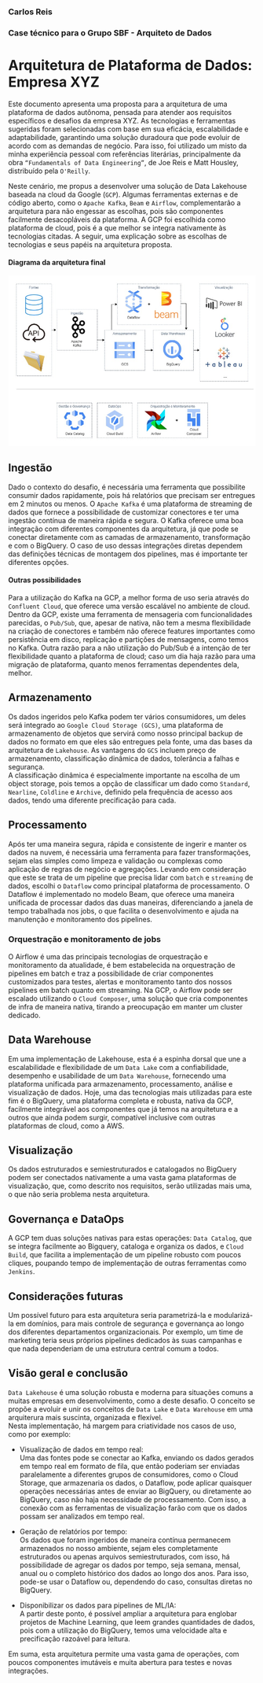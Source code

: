### Carlos Reis
### Case técnico para o Grupo SBF - Arquiteto de Dados
# Arquitetura de Plataforma de Dados: Empresa XYZ 


Este documento apresenta uma proposta para a arquitetura de uma plataforma de dados autônoma, pensada para atender aos requisitos específicos e desafios da empresa XYZ. As tecnologias e ferramentas sugeridas foram selecionadas com base em sua eficácia, escalabilidade e adaptabilidade, garantindo uma solução duradoura que pode evoluir de acordo com as demandas de negócio. Para isso, foi utilizado um misto da minha experiência pessoal com referências literárias, principalmente da obra `“Fundamentals of Data Engineering”`, de Joe Reis e Matt Housley, distribuído pela `O'Reilly`. 

Neste cenário, me propus a desenvolver uma solução de Data Lakehouse baseada na cloud da Google (`GCP`). Algumas ferramentas externas e de código aberto, como o `Apache Kafka`, `Beam` e `Airflow`, complementarão a arquitetura para não engessar as escolhas, pois são componentes facilmente desacopláveis da plataforma. A GCP foi escolhida como plataforma de cloud, pois é a que melhor se integra nativamente às tecnologias citadas. A seguir, uma explicação sobre as escolhas de tecnologias e seus papéis na arquitetura proposta. 

#### Diagrama da arquitetura final

![Arquitetura](arquitetura_sbf.jpg)

## Ingestão

Dado o contexto do desafio, é necessária uma ferramenta que possibilite consumir dados rapidamente, pois há relatórios que precisam ser entregues em 2 minutos ou menos. O `Apache Kafka` é uma plataforma de streaming de dados que fornece a possibilidade de customizar conectores e ter uma ingestão contínua de maneira rápida e segura. O Kafka oferece uma boa integração com diferentes componentes da arquitetura, já que pode se conectar diretamente com as camadas de armazenamento, transformação e com o BigQuery. O caso de uso dessas integrações diretas dependem das definições técnicas de montagem dos pipelines, mas é importante ter diferentes opções. 

#### Outras possibilidades

Para a utilização do Kafka na GCP, a melhor forma de uso seria através do `Confluent Cloud`, que oferece uma versão escalável no ambiente de cloud. Dentro da GCP, existe uma ferramenta de mensageria com funcionalidades parecidas, o `Pub/Sub`, que, apesar de nativa, não tem a mesma flexibilidade na criação de conectores e também não oferece features importantes como persistência em disco, replicação e partições de mensagens, como temos no Kafka. Outra razão para a não utilização do Pub/Sub é a intenção de ter flexibilidade quanto a plataforma de cloud; caso um dia haja razão para uma migração de plataforma, quanto menos ferramentas dependentes dela, melhor.


## Armazenamento

Os dados ingeridos pelo Kafka podem ter vários consumidores, um deles será integrado ao `Google Cloud Storage (GCS)`, uma plataforma de armazenamento de objetos que servirá como nosso principal backup de dados no formato em que eles são entregues pela fonte, uma das bases da arquitetura de `Lakehouse`. As vantagens do `GCS` incluem preço de armazenamento, classificação dinâmica de dados, tolerância a falhas e segurança. \
A classificação dinâmica é especialmente importante na escolha de um object storage, pois temos a opção de classificar um dado como `Standard`, `Nearline`, `Coldline` e `Archive`, definido pela frequência de acesso aos dados, tendo uma diferente precificação para cada.

## Processamento

Após ter uma maneira segura, rápida e consistente de ingerir e manter os dados na nuvem, é necessária uma ferramenta para fazer transformações, sejam elas simples como limpeza e validação ou complexas como aplicação de regras de negócio e agregações. Levando em consideração que este se trata de um pipeline que precisa lidar com `batch` e `streaming` de dados, escolhi o `Dataflow` como principal plataforma de processamento. O Dataflow é implementado no modelo Beam, que oferece uma maneira unificada de processar dados das duas maneiras, diferenciando a janela de tempo trabalhada nos jobs, o que facilita o desenvolvimento e ajuda na manutenção e monitoramento dos pipelines.

### Orquestração e monitoramento de jobs

O Airflow é uma das principais tecnologias de orquestração e monitoramento da atualidade, é bem estabelecida na orquestração de pipelines em batch e traz a possibilidade de criar componentes customizados para testes, alertas e monitoramento tanto dos nossos pipelines em batch quanto em streaming. Na GCP, o Airflow pode ser escalado utilizando o `Cloud Composer`, uma solução que cria componentes de infra de maneira nativa, tirando a preocupação em manter um cluster dedicado.

## Data Warehouse

Em uma implementação de Lakehouse, esta é a espinha dorsal que une a escalabilidade e flexibilidade de um `Data Lake` com a confiabilidade, desempenho e usabilidade de um `Data Warehouse`, fornecendo uma plataforma unificada para armazenamento, processamento, análise e visualização de dados. Hoje, uma das tecnologias mais utilizadas para este fim é o BigQuery, uma plataforma completa e robusta, nativa da GCP, facilmente integrável aos componentes que já temos na arquitetura e a outros que ainda podem surgir, compatível inclusive com outras plataformas de cloud, como a AWS.

## Visualização

Os dados estruturados e semiestruturados e catalogados no BigQuery podem ser conectados nativamente a uma vasta gama plataformas de visualização, que, como descrito nos requisitos, serão utilizadas mais uma, o que não seria problema nesta arquitetura.

## Governança e DataOps

A GCP tem duas soluções nativas para estas operações: `Data Catalog`, que se integra facilmente ao Bigquery, cataloga e organiza os dados, e `Cloud Build`, que facilita a implementação de um pipeline robusto com poucos cliques, poupando tempo de implementação de outras ferramentas como `Jenkins`.

## Considerações futuras

Um possível futuro para esta arquitetura seria parametrizá-la e modularizá-la em domínios, para mais controle de segurança e governança ao longo dos diferentes departamentos organizacionais. Por exemplo, um time de marketing teria seus próprios pipelines dedicados às suas campanhas e que nada dependeriam de uma estrutura central comum a todos. 

## Visão geral e conclusão

`Data Lakehouse` é uma solução robusta e moderna para situações comuns a muitas empresas em desenvolvimento, como a deste desafio. O conceito se propõe a evoluir e unir os conceitos de `Data Lake` e `Data Warehouse` em uma arquiterura mais suscinta, organizada e flexível. \
Nesta implementação, há margem para criatividade nos casos de uso, como por exemplo:
* Visualização de dados em tempo real: \
Uma das fontes pode se conectar ao Kafka, enviando os dados gerados em tempo real em formato de fila, que então poderiam ser enviadas paralelamente a diferentes grupos de consumidores, como o Cloud Storage, que armazenaria os dados, o Dataflow, pode aplicar quaisquer operações necessárias antes de enviar ao BigQuery, ou diretamente ao BigQuery, caso não haja necessidade de processamento. Com isso, a conexão com as ferramentas de visualização farão com que os dados possam ser analizados em tempo real.

* Geração de relatórios por tempo: \
Os dados que foram ingeridos de maneira contínua permanecem armazenados no nosso ambiente, sejam eles completamente estruturados ou apenas arquivos semiestruturados, com isso, há possibilidade de agregar os dados por tempo, seja semana, mensal, anual ou o completo histórico dos dados ao longo dos anos. Para isso, pode-se usar o Dataflow ou, dependendo do caso, consultas diretas no BigQuery.

* Disponibilizar os dados para pipelines de ML/IA: \
A partir deste ponto, é possível ampliar a arquitetura para englobar projetos de Machine Learning, que leem grandes quantidades de dados, pois com a utilização do BigQuery, temos uma velocidade alta e precificação razoável para leitura.

Em suma, esta arquitetura permite uma vasta gama de operações, com poucos componentes imutáveis e muita abertura para testes e novas integrações.